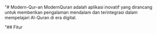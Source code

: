 "# Modern-Qur-an
ModernQuran adalah aplikasi inovatif yang dirancang untuk memberikan pengalaman mendalam dan terintegrasi dalam mempelajari Al-Quran di era digital.

"## Fitur
